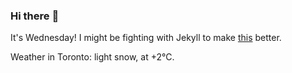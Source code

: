 ### Hi there :wave:

It's Wednesday! I might be fighting with Jekyll to make [this](https://swissclubtoronto.ca) better.

Weather in Toronto: light snow, at +2°C.
